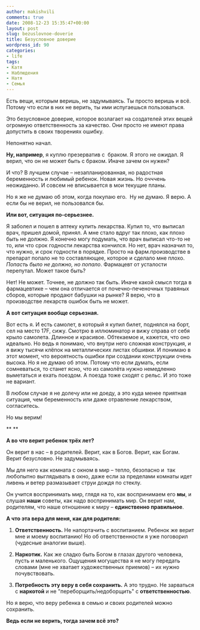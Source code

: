 ```yaml
---
author: makishvili
comments: true
date: 2008-12-23 15:35:47+00:00
layout: post
slug: bezuslovnoe-doverie
title: Безусловное доверие
wordpress_id: 90
categories:
- life
tags:
- Катя
- Наблюдения
- Натя
- Семья
---
```


Есть вещи, которым веришь, не задумываясь. Ты просто веришь и всё. Потому что если в них не верить, ты ими испугаешься пользоваться.

Это безусловное доверие, которое возлагает на создателей этих вещей огромную ответственность за качество. Они просто не имеют права допустить в своих творениях ошибку.

Непонятно начал.

<!-- more -->

**Ну, например**, я куплю презерватив с  браком. Я этого не ожидал. Я верил, что он не может быть с браком. Иначе зачем он нужен?

И что? В лучшем случае – незапланированная, но радостная беременность и любимый ребенок. Новая жизнь. Но очччень неожиданно. И совсем не вписывается в мои текущие планы.

Но я же не думаю об этом, когда покупаю его.  Ну не думаю. Я верю. А если бы не верил, не пользовался бы.

**Или вот, ситуация по-серьезнее.**

Я заболел и пошел в аптеку купить лекарства. Купил то, что выписал врач, пришел домой, принял. А мне стало вдруг так плохо, как плохо быть не должно. Я конечно могу подумать, что врач выписал что-то не то, или что срок годности лекарства кончился. Но нет, врач назначил то, что нужно, и срок годности в порядке. Просто на фарм.производстве в препарат попало не то составляющее, которое и сделало мне плохо. _Попасть было не должно, но попало_. Фармацевт от усталости перепутал. Может такое быть?

Нет! Не может. Точнее, не должно так быть. Иначе какой смысл тогда в фармацевтике – чем она отличается от почечно-печеночных травяных сборов, которые продают бабушки на рынке? Я верю, что в производстве лекарств ошибок быть не может.

**А вот ситуация вообще серьезная.**

Вот есть я. И есть самолет, в который я купил билет, поднялся на борт, сел на место 17F, сижу. Смотрю в иллюминатор и вижу справа от себя крыло самолета. Длинное и красивое. Обтекаемое и, кажется, что оно идеально. Но ведь я понимаю, что внутри него сложная конструкция, и я вижу тысячи клёпок на металлических листах обшивки. И понимаю в этот момент, что вероятность ошибки при создании конструкции очень высока. Но я не думаю об этом. Потому что если думать, если сомневаться, то станет ясно, что из самолёта нужно немедленно выметаться и ехать поездом. А поезда тоже сходят с рельс. И это тоже не вариант.

В любом случае я не долечу или не доеду, а это куда менее приятная ситуация, чем беременность или даже отравление лекарством, согласитесь.

Но мы верим!

**
**

**А во что верит ребенок трёх лет?**

Он верит в нас – в родителей. Верит, как в Богов. Верит, как Богам. Верит безусловно. Не задумываясь.

Мы для него как комната с окном в мир – тепло, безопасно и  так любопытно выглядывать в окно, даже если за пределами комнаты идет ливень и ветер размазывает струи дождя по стеклу.

Он учится воспринимать мир, глядя на то, как воспринимаем его **мы**, и слушая **наши** советы, как надо воспринимать мир. Он верит нам, родителям, что наше отношение к миру – **единственно правильное**.

**А что эта вера для меня, как для родителя:**

1. **Ответственность.** Не напортачить с воспитанием. Ребенок же верит мне и моему воспитанию! Но об ответственности я уже поговорил (чудесные аналогии выше).

2. **Наркотик.** Как же сладко быть Богом в глазах другого человека, пусть и маленького. Ощущения могущества я не могу передать словами (мне не хватает художественных приемов) – их нужно почувствовать.

3. **Потребность эту веру в себя сохранить.** А это трудно. Не зарваться с **наркотой** и не "переборщить/недоборщить" с **ответственностью**.

Но я верю, что веру ребенка в семью и своих родителей можно сохранить.

**Ведь если не верить, тогда зачем всё это?**
